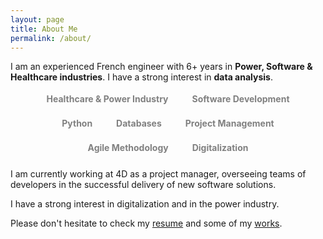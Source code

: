 ```yaml
---
layout: page
title: About Me
permalink: /about/
---
```


I am an experienced French engineer with 6+ years in **Power, Software & Healthcare industries**. I have a strong interest in **data analysis**.

<style>
  .tag {
    display: inline-block;
    padding: 6px 12px;
    margin: 5px;
    border-radius: 20px;
    font-weight: bold;
    color: gray;
  }
</style>

<div style="text-align: center; margin-top: -1.5%;">
  <span class="tag" style="background-color: #{{RANDOM_COLOR_1}};">Healthcare & Power Industry</span>
  <span class="tag" style="background-color: #{{RANDOM_COLOR_2}};">Software Development</span>
  <span class="tag" style="background-color: #{{RANDOM_COLOR_3}};">Python</span>
  <span class="tag" style="background-color: #{{RANDOM_COLOR_4}};">Databases</span>
  <span class="tag" style="background-color: #{{RANDOM_COLOR_5}};">Project Management</span>
  <span class="tag" style="background-color: #{{RANDOM_COLOR_6}};">Agile Methodology</span>
  <span class="tag" style="background-color: #{{RANDOM_COLOR_7}};">Digitalization</span>
</div>

I am currently working at 4D as a project manager, overseeing teams of developers in the successful delivery of new software solutions. 

I have a strong interest in digitalization and in the power industry. 

Please don't hesitate to check my [resume](https://www.yvesmarieplard.fr/resume) and some of my [works](https://www.yvesmarieplard.fr/works).

